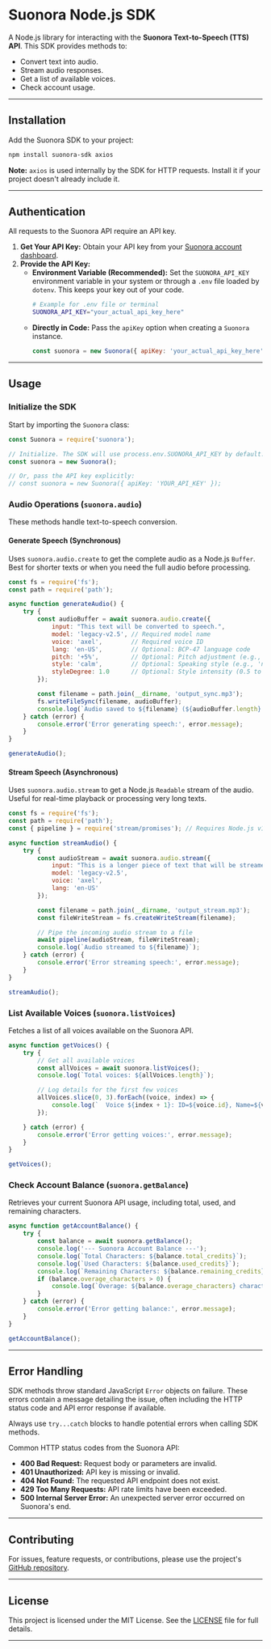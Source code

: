 # Suonora Node.js SDK

[](https://www.google.com/search?q=%5Bhttps://www.google.com/search%3Fq%3Dhttps://www.npmjs.com/package/suonora%5D\(https://www.google.com/search%3Fq%3Dhttps://www.npmjs.com/package/suonora\))
[](https://www.google.com/search?q=%5Bhttps://opensource.org/licenses/MIT%5D\(https://opensource.org/licenses/MIT\))

A Node.js library for interacting with the **Suonora Text-to-Speech (TTS) API**. This SDK provides methods to:

* Convert text into audio.
* Stream audio responses.
* Get a list of available voices.
* Check account usage.

-----

## Installation

Add the Suonora SDK to your project:

```bash
npm install suonora-sdk axios
```

**Note:** `axios` is used internally by the SDK for HTTP requests. Install it if your project doesn't already include it.

-----

## Authentication

All requests to the Suonora API require an API key.

1.  **Get Your API Key:** Obtain your API key from your [Suonora account dashboard](https://suonora.com/play/api).
2.  **Provide the API Key:**
    * **Environment Variable (Recommended):** Set the `SUONORA_API_KEY` environment variable in your system or through a `.env` file loaded by `dotenv`. This keeps your key out of your code.
      ```bash
      # Example for .env file or terminal
      SUONORA_API_KEY="your_actual_api_key_here"
      ```
    * **Directly in Code:** Pass the `apiKey` option when creating a `Suonora` instance.
      ```javascript
      const suonora = new Suonora({ apiKey: 'your_actual_api_key_here' });
      ```

-----

## Usage

### Initialize the SDK

Start by importing the `Suonora` class:

```javascript
const Suonora = require('suonora');

// Initialize. The SDK will use process.env.SUONORA_API_KEY by default.
const suonora = new Suonora();

// Or, pass the API key explicitly:
// const suonora = new Suonora({ apiKey: 'YOUR_API_KEY' });
```

### Audio Operations (`suonora.audio`)

These methods handle text-to-speech conversion.

#### Generate Speech (Synchronous)

Uses `suonora.audio.create` to get the complete audio as a Node.js `Buffer`. Best for shorter texts or when you need the full audio before processing.

```javascript
const fs = require('fs');
const path = require('path');

async function generateAudio() {
    try {
        const audioBuffer = await suonora.audio.create({
            input: "This text will be converted to speech.",
            model: 'legacy-v2.5', // Required model name
            voice: 'axel',        // Required voice ID
            lang: 'en-US',        // Optional: BCP-47 language code
            pitch: '+5%',         // Optional: Pitch adjustment (e.g., '-100%' to '+100%')
            style: 'calm',        // Optional: Speaking style (e.g., 'neutral', 'cheerful')
            styleDegree: 1.0      // Optional: Style intensity (0.5 to 2.0)
        });

        const filename = path.join(__dirname, 'output_sync.mp3');
        fs.writeFileSync(filename, audioBuffer);
        console.log(`Audio saved to ${filename} (${audioBuffer.length} bytes)`);
    } catch (error) {
        console.error('Error generating speech:', error.message);
    }
}

generateAudio();
```

#### Stream Speech (Asynchronous)

Uses `suonora.audio.stream` to get a Node.js `Readable` stream of the audio. Useful for real-time playback or processing very long texts.

```javascript
const fs = require('fs');
const path = require('path');
const { pipeline } = require('stream/promises'); // Requires Node.js v15+

async function streamAudio() {
    try {
        const audioStream = await suonora.audio.stream({
            input: "This is a longer piece of text that will be streamed as it's generated.",
            model: 'legacy-v2.5',
            voice: 'axel',
            lang: 'en-US'
        });

        const filename = path.join(__dirname, 'output_stream.mp3');
        const fileWriteStream = fs.createWriteStream(filename);

        // Pipe the incoming audio stream to a file
        await pipeline(audioStream, fileWriteStream);
        console.log(`Audio streamed to ${filename}`);
    } catch (error) {
        console.error('Error streaming speech:', error.message);
    }
}

streamAudio();
```

### List Available Voices (`suonora.listVoices`)

Fetches a list of all voices available on the Suonora API.

```javascript
async function getVoices() {
    try {
        // Get all available voices
        const allVoices = await suonora.listVoices();
        console.log(`Total voices: ${allVoices.length}`);

        // Log details for the first few voices
        allVoices.slice(0, 3).forEach((voice, index) => {
            console.log(`  Voice ${index + 1}: ID=${voice.id}, Name=${voice.name}, Gender=${voice.gender}, Model=${voice.model}`);
        });

    } catch (error) {
        console.error('Error getting voices:', error.message);
    }
}

getVoices();
```

### Check Account Balance (`suonora.getBalance`)

Retrieves your current Suonora API usage, including total, used, and remaining characters.

```javascript
async function getAccountBalance() {
    try {
        const balance = await suonora.getBalance();
        console.log('--- Suonora Account Balance ---');
        console.log(`Total Characters: ${balance.total_credits}`);
        console.log(`Used Characters: ${balance.used_credits}`);
        console.log(`Remaining Characters: ${balance.remaining_credits}`);
        if (balance.overage_characters > 0) {
            console.log(`Overage: ${balance.overage_characters} characters, estimated $${balance.overage_amount_usd.toFixed(2)}`);
        }
    } catch (error) {
        console.error('Error getting balance:', error.message);
    }
}

getAccountBalance();
```

-----

## Error Handling

SDK methods throw standard JavaScript `Error` objects on failure. These errors contain a message detailing the issue, often including the HTTP status code and API error response if available.

Always use `try...catch` blocks to handle potential errors when calling SDK methods.

Common HTTP status codes from the Suonora API:

* **400 Bad Request:** Request body or parameters are invalid.
* **401 Unauthorized:** API key is missing or invalid.
* **404 Not Found:** The requested API endpoint does not exist.
* **429 Too Many Requests:** API rate limits have been exceeded.
* **500 Internal Server Error:** An unexpected server error occurred on Suonora's end.

-----

## Contributing

For issues, feature requests, or contributions, please use the project's [GitHub repository](https://github.com/zecod/suonora-sdk.git).

-----

## License

This project is licensed under the MIT License. See the [LICENSE](https://www.google.com/search?q=LICENSE) file for full details.

-----